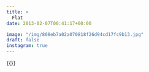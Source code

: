 ```yaml
---
title: >
  Flat
date: 2013-02-07T00:41:17+00:00

image: "/img/808eb7a02a070818f26d94cd17fc9b13.jpg"
draft: false
instagram: true
---
```


{{<photo src="/img/808eb7a02a070818f26d94cd17fc9b13.jpg">}}
